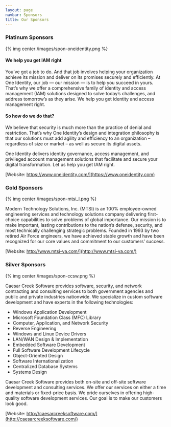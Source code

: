 ```yaml
---
layout: page
navbar: Sponsors
title: Our Sponsors
---
```

### Platinum Sponsors 

{% img center /images/spon-oneidentity.png %}

#### We help you get IAM right  
You’ve got a job to do. And that job involves helping your organization achieve its mission and deliver on its promises securely and efficiently. At One Identity, our job — our mission — is to help you succeed in yours. That’s why we offer a comprehensive family of identity and access management (IAM) solutions designed to solve today’s challenges, and address tomorrow’s as they arise. We help you get identity and access management right.  

#### So how do we do that?  

We believe that security is much more than the practice of denial and restriction. That’s why One Identity’s design and integration philosophy is that our solutions must add agility and efficiency to an organization – regardless of size or market – as well as secure its digital assets.  

One Identity delivers identity governance, access management, and privileged account management solutions that facilitate and secure your digital transformation. Let us help you get IAM right.  

[Website: https://www.oneidentity.com/](https://www.oneidentity.com)  


###  Gold Sponsors  

{% img center /images/spon-mtsi_l.png %}

Modern Technology Solutions, Inc. (MTSI) is an 100% employee-owned engineering services and technology solutions company delivering first-choice capabilities to solve problems of global importance. Our mission is to make important, lasting contributions to the nation’s defense, security, and most technically challenging strategic problems. Founded in 1993 by two retired Air Force engineers, we have achieved stable growth and have been recognized for our core values and commitment to our customers’ success.

[Website: http://www.mtsi-va.com/](http://www.mtsi-va.com/)


### Silver Sponsors

{% img center /images/spon-ccsw.png %}

 Caesar Creek Software provides software, security, and network contracting and
 consulting services to both government agencies and public and private
 industries nationwide. We specialize in custom software development and have
 experts in the following technologies:

* Windows Application Development
* Microsoft Foundation Class (MFC) Library
* Computer, Application, and Network Security
* Reverse Engineering
* Windows and Linux Device Drivers
* LAN/WAN Design & Implementation
* Embedded Software Development
* Full Software Development Lifecycle
* Object-Oriented Design
* Software Internationalization
* Centralized Database Systems
* Systems Design

Caesar Creek Software provides both on-site and off-site software development
and consulting services. We offer our services on either a time and materials or
fixed-price basis. We pride ourselves in offering high-quality software
development services. Our goal is to make our customers look good.

[Website: http://caesarcreeksoftware.com/](http://caesarcreeksoftware.com/)
